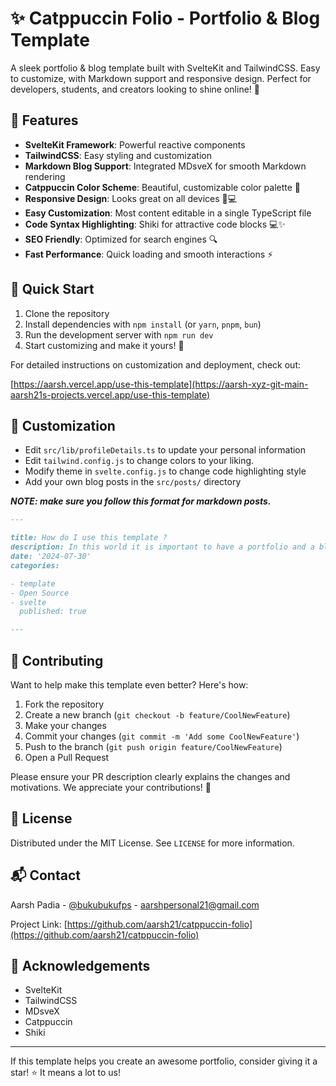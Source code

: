 # ✨ Catppuccin Folio - Portfolio & Blog Template

A sleek portfolio & blog template built with SvelteKit and TailwindCSS. Easy to customize, with Markdown support and responsive design. Perfect for developers, students, and creators looking to shine online! 🌟

## 🚀 Features

- **SvelteKit Framework**: Powerful reactive components
- **TailwindCSS**: Easy styling and customization
- **Markdown Blog Support**: Integrated MDsveX for smooth Markdown rendering
- **Catppuccin Color Scheme**: Beautiful, customizable color palette 🎨
- **Responsive Design**: Looks great on all devices 📱💻
- **Easy Customization**: Most content editable in a single TypeScript file
- **Code Syntax Highlighting**: Shiki for attractive code blocks 💻✨
- **SEO Friendly**: Optimized for search engines 🔍
- **Fast Performance**: Quick loading and smooth interactions ⚡

## 🏁 Quick Start

1. Clone the repository
2. Install dependencies with `npm install` (or `yarn`, `pnpm`, `bun`)
3. Run the development server with `npm run dev`
4. Start customizing and make it yours! 🎉

For detailed instructions on customization and deployment, check out:

[https://aarsh.vercel.app/use-this-template](https://aarsh-xyz-git-main-aarsh21s-projects.vercel.app/use-this-template)

## 🎨 Customization

- Edit `src/lib/profileDetails.ts` to update your personal information
- Edit `tailwind.config.js` to change colors to your liking.
- Modify theme in `svelte.config.js` to change code highlighting style
- Add your own blog posts in the `src/posts/` directory

**_NOTE: make sure you follow this format for markdown posts._**

```markdown
---

title: How do I use this template ?
description: In this world it is important to have a portfolio and a blog whether you're student , working employee or retired superhuman.
date: '2024-07-30'
categories:

- template
- Open Source
- svelte
  published: true

---
```

## 🤝 Contributing

Want to help make this template even better? Here's how:

1. Fork the repository
2. Create a new branch (`git checkout -b feature/CoolNewFeature`)
3. Make your changes
4. Commit your changes (`git commit -m 'Add some CoolNewFeature'`)
5. Push to the branch (`git push origin feature/CoolNewFeature`)
6. Open a Pull Request

Please ensure your PR description clearly explains the changes and motivations. We appreciate your contributions! 🙌

## 📜 License

Distributed under the MIT License. See `LICENSE` for more information.

## 📬 Contact

Aarsh Padia - [@bukubukufps](https://twitter.com/bukubukufps) - <aarshpersonal21@gmail.com>

Project Link: [https://github.com/aarsh21/catppuccin-folio](https://github.com/aarsh21/catppuccin-folio)

## 🙏 Acknowledgements

- SvelteKit
- TailwindCSS
- MDsveX
- Catppuccin
- Shiki

---

If this template helps you create an awesome portfolio, consider giving it a star! ⭐ It means a lot to us!
